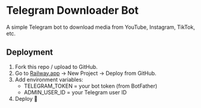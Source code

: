 # Telegram Downloader Bot

A simple Telegram bot to download media from YouTube, Instagram, TikTok, etc.

## Deployment

1. Fork this repo / upload to GitHub.
2. Go to [Railway.app](https://railway.app) → New Project → Deploy from GitHub.
3. Add environment variables:
   - TELEGRAM_TOKEN = your bot token (from BotFather)
   - ADMIN_USER_ID = your Telegram user ID
4. Deploy 🚀
